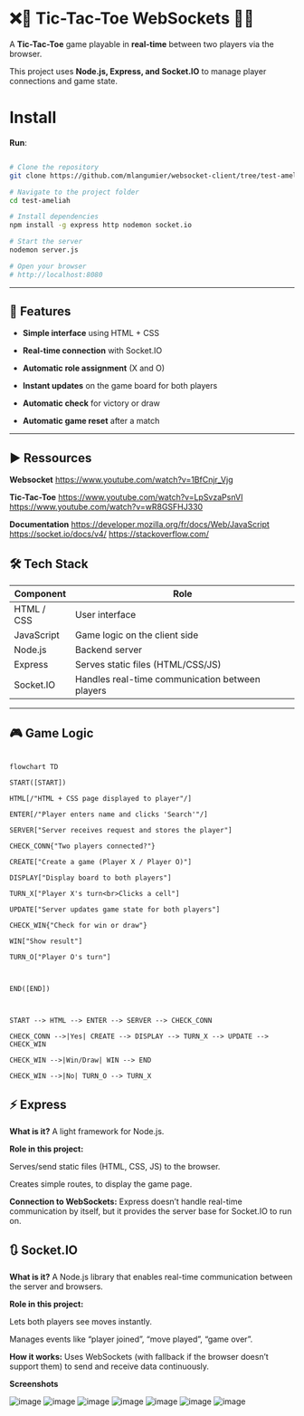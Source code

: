 
# ❌🔵 Tic-Tac-Toe WebSockets 🔵❌
  

A **Tic-Tac-Toe** game playable in **real-time** between two players via the browser.

This project uses **Node.js, Express, and Socket.IO** to manage player connections and game state.


# Install

**Run**:


```bash

# Clone the repository
git clone https://github.com/mlangumier/websocket-client/tree/test-ameliah

# Navigate to the project folder
cd test-ameliah

# Install dependencies
npm install -g express http nodemon socket.io 

# Start the server
nodemon server.js

# Open your browser
# http://localhost:8080

```

---


## 🔗 Features

  

- **Simple  interface** using HTML + CSS

-  **Real-time connection** with Socket.IO

-  **Automatic role assignment** (X and O)

-  **Instant updates** on the game board for both players

-  **Automatic check** for victory or draw

-  **Automatic game reset** after a match

  

---

  

## ▶️ Ressources

**Websocket**
https://www.youtube.com/watch?v=1BfCnjr_Vjg

**Tic-Tac-Toe**
https://www.youtube.com/watch?v=LpSvzaPsnVI
https://www.youtube.com/watch?v=wR8GSFHJ330

**Documentation**
https://developer.mozilla.org/fr/docs/Web/JavaScript
https://socket.io/docs/v4/
https://stackoverflow.com/


## 🛠️ Tech Stack



| Component       | Role                                           |
|-----------------|-----------------------------------------------|
| HTML / CSS      | User interface                                |
| JavaScript      | Game logic on the client side                 |
| Node.js         | Backend server                                |
| Express         | Serves static files (HTML/CSS/JS)            |
| Socket.IO       | Handles real-time communication between players |


---

  

## 🎮 Game Logic

  

```mermaid

flowchart TD

START([START])

HTML[/"HTML + CSS page displayed to player"/]

ENTER[/"Player enters name and clicks 'Search'"/]

SERVER["Server receives request and stores the player"]

CHECK_CONN{"Two players connected?"}

CREATE["Create a game (Player X / Player O)"]

DISPLAY["Display board to both players"]

TURN_X["Player X's turn<br>Clicks a cell"]

UPDATE["Server updates game state for both players"]

CHECK_WIN{"Check for win or draw"}

WIN["Show result"]

TURN_O["Player O's turn"]

  

END([END])

  

START --> HTML --> ENTER --> SERVER --> CHECK_CONN

CHECK_CONN -->|Yes| CREATE --> DISPLAY --> TURN_X --> UPDATE --> CHECK_WIN

CHECK_WIN -->|Win/Draw| WIN --> END

CHECK_WIN -->|No| TURN_O --> TURN_X
```
  
  

## ⚡ Express

  

**What is it?** A light framework for Node.js.

  

**Role in this project:**

  

Serves/send static files (HTML, CSS, JS) to the browser.

  

Creates simple routes, to display the game page.

  

**Connection to WebSockets:** Express doesn’t handle real-time communication by itself, but it provides the server base for Socket.IO to run on.

  

## 🔃 Socket.IO

  

**What is it?** A Node.js library that enables real-time communication between the server and browsers.

  

**Role in this project:**

  

Lets both players see moves instantly.

  

Manages events like “player joined”, “move played”, “game over”.

  

**How it works:** Uses WebSockets (with fallback if the browser doesn’t support them) to send and receive data continuously.



**Screenshots**

![image](files:public\img\Interface1.png)
![image](files:public\img\Interface2.png) 
![image](files:public\img\Interface3.png) 
![image](files:public\img\Interface4.png) 
![image](files:public\img\Interface5.png) 
![image](files:public\img\Interface6.png) 
![image](files:public\img\Interface7.png) 
